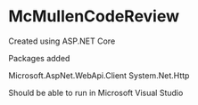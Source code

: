 # McMullenCodeReview


﻿Created using ASP.NET Core

Packages added

Microsoft.AspNet.WebApi.Client
System.Net.Http

Should be able to run in Microsoft Visual Studio
